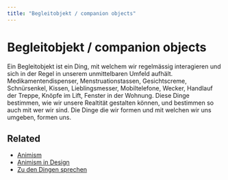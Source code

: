 ```yaml
---
title: "Begleitobjekt / companion objects"
---
```

# Begleitobjekt / companion objects

Ein Begleitobjekt ist ein Ding, mit welchem wir regelmässig interagieren und sich in der Regel in unserem unmittelbaren Umfeld aufhält. Medikamentendispenser, Menstruationstassen, Gesichtscreme, Schnürsenkel, Kissen, Lieblingsmesser, Mobiltelefone, Wecker, Handlauf der Treppe, Knöpfe im Lift, Fenster in der Wohnung. Diese Dinge bestimmen, wie wir unsere Realtität gestalten können, und bestimmen so auch mit wer wir sind. Die Dinge die wir formen und mit welchen wir uns umgeben, formen uns.

## Related
- [Animism](Animism.md) 
- [Animism in Design](Animism%20in%20Design.md) 
- [Zu den Dingen sprechen](Zu%20den%20Dingen%20sprechen.md) 